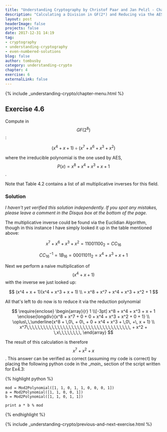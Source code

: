```yaml
---
title: "Understanding Cryptography by Christof Paar and Jan Pelzl - Chapter 4 Solutions - Ex4.6"
description: "Calculating a Division in GF(2⁸) and Reducing via the AES Irreducible Polynomial"
layout: post
headerImage: false
projects: false
date: 2017-12-31 14:19
tag:
- cryptography
- understanding-cryptography
- even-numbered-solutions
blog: false
author: tombusby
category: understanding-crypto
chapter: 4
exercise: 6
externalLink: false
---
```


{% include _understanding-crypto/chapter-menu.html %}

## Exercise 4.6

Compute in $$GF(2^8)$$:

$$ (x^4 + x + 1) \div (x^7 + x^6 + x^3 + x^2) $$

where the irreducible polynomial is the one used by AES, $$ P(x) = x^8 + x^4 + x^3 + x + 1$$.

Note that Table 4.2 contains a list of all multiplicative inverses for this field.

### Solution

*I haven't yet verified this solution independently. If you spot any mistakes, please leave a comment in the Disqus box at the bottom of the page.*

The multiplicative inverse could be found via the Euclidian Algorithm, though in this instance I have simply looked it up in the table mentioned above:

$$ x^7 + x^6 + x^3 + x^2 = 11001100_2 = CC_{16} $$

$$ CC^{-1}_{16} = 1B_{16} = 00011011_2 = x^4 + x^3 + x + 1 $$

Next we perform a naive multiplication of $$ (x^4 + x + 1) $$ with the inverse we just looked up:

$$ (x^4 + x + 1)(x^4 + x^3 + x + 1) \\ = x^8 + x^7 + x^4 + x^3 + x^2 + 1 $$

All that's left to do now is to reduce it via the reduction polynomial

$$
\require{enclose}
\begin{array}{r}
                1  \\[-3pt]
x^8 + x^4 + x^3 + x + 1 \enclose{longdiv}{x^8 + x^7 + 0 + 0 + x^4 + x^3 + x^2 + 0 + 1} \\
\oplus\,\,\underline{x^8 + \,0\, + 0\, + 0 + x^4 + x^3 + \,0\, +\, x + 1} \\
x^7\,\,\,\,\,\,\,\,\,\,\,\,\,\,\,\,\,\,\,\,\,\,\,\,\,\,\,\,\,\,\,\,\,\,\,\,\, + x^2 + \,x\,\,\,\,\,\,\,\,
\end{array}
$$

The result of this calculation is therefore $$x^7 + x^2 + x$$. This answer can be verified as correct (assuming my code is correct) by placing the following python code in the \__main__ section of the script written for Ex4.3:

{% highlight python %}

    mod = Mod2Polynomial([1, 1, 0, 1, 1, 0, 0, 0, 1])
    a = Mod2Polynomial([1, 1, 0, 0, 1])
    b = Mod2Polynomial([1, 1, 0, 1, 1])

    print a * b % mod

{% endhighlight %}


{% include _understanding-crypto/previous-and-next-exercise.html %}
